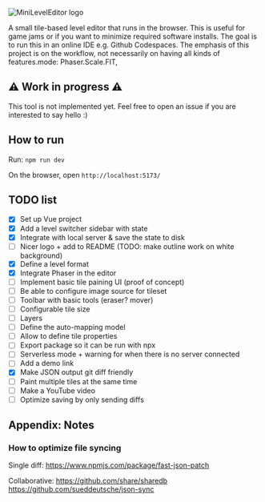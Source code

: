 ![MiniLevelEditor logo](https://github.com/zommerfelds/MiniLevelEditor/assets/1260622/63d75f6f-49e2-4641-9e41-6296588dc612)

A small tile-based level editor that runs in the browser. This is useful for game jams or if you want to minimize required software installs. The goal is to run this in an online IDE e.g. Github Codespaces. The emphasis of this project is on the workflow, not necessarily on having all kinds of features.mode: Phaser.Scale.FIT,

## ⚠️ Work in progress ⚠️

This tool is not implemented yet. Feel free to open an issue if you are interested to say hello :)

## How to run

Run: `npm run dev`

On the browser, open `http://localhost:5173/`

## TODO list

- [x] Set up Vue project
- [x] Add a level switcher sidebar with state
- [x] Integrate with local server & save the state to disk
- [ ] Nicer logo + add to README (TODO: make outline work on white background)
- [x] Define a level format
- [x] Integrate Phaser in the editor
- [ ] Implement basic tile paining UI (proof of concept)
- [ ] Be able to configure image source for tileset
- [ ] Toolbar with basic tools (eraser? mover)
- [ ] Configurable tile size
- [ ] Layers
- [ ] Define the auto-mapping model
- [ ] Allow to define tile properties
- [ ] Export package so it can be run with npx
- [ ] Serverless mode + warning for when there is no server connected
- [ ] Add a demo link
- [x] Make JSON output git diff friendly
- [ ] Paint multiple tiles at the same time
- [ ] Make a YouTube video
- [ ] Optimize saving by only sending diffs

## Appendix: Notes

### How to optimize file syncing

Single diff:
https://www.npmjs.com/package/fast-json-patch

Collaborative:
https://github.com/share/sharedb
https://github.com/sueddeutsche/json-sync
